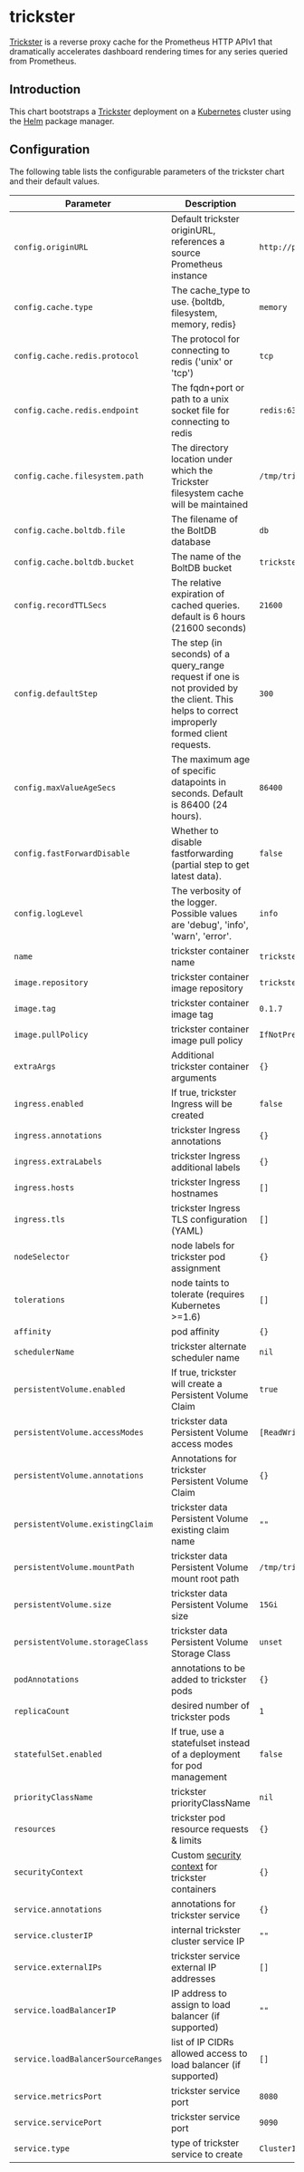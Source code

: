 # trickster

[Trickster](https://github.com/Comcast/trickster) is a reverse proxy cache for the Prometheus HTTP APIv1 that dramatically accelerates dashboard rendering times for any series queried from Prometheus.

## Introduction

This chart bootstraps a [Trickster](https://github.com/Comcast/trickster) deployment on a [Kubernetes](http://kubernetes.io) cluster using the [Helm](https://helm.sh) package manager.

## Configuration

The following table lists the configurable parameters of the trickster chart and their default values.

Parameter | Description | Default
--- | --- | ---
`config.originURL` | Default trickster originURL, references a source Prometheus instance | `http://prometheus:9090`
`config.cache.type` | The cache_type to use.  {boltdb, filesystem, memory, redis} | `memory`
`config.cache.redis.protocol` | The protocol for connecting to redis ('unix' or 'tcp') | `tcp`
`config.cache.redis.endpoint` | The fqdn+port or path to a unix socket file for connecting to redis | `redis:6379`
`config.cache.filesystem.path` | The directory location under which the Trickster filesystem cache will be maintained | `/tmp/trickster`
`config.cache.boltdb.file` | The filename of the BoltDB database | `db`
`config.cache.boltdb.bucket` | The name of the BoltDB bucket | `trickster`
`config.recordTTLSecs` | The relative expiration of cached queries. default is 6 hours (21600 seconds) | `21600`
`config.defaultStep` | The step (in seconds) of a query_range request if one is not provided by the client. This helps to correct improperly formed client requests. | `300`
`config.maxValueAgeSecs` | The maximum age of specific datapoints in seconds. Default is 86400 (24 hours). | `86400`
`config.fastForwardDisable` | Whether to disable fastforwarding (partial step to get latest data). | `false`
`config.logLevel` | The verbosity of the logger. Possible values are 'debug', 'info', 'warn', 'error'. | `info`
`name` | trickster container name | `trickster`
`image.repository` | trickster container image repository | `tricksterio/trickster`
`image.tag` | trickster container image tag | `0.1.7`
`image.pullPolicy` | trickster container image pull policy | `IfNotPresent`
`extraArgs` | Additional trickster container arguments | `{}`
`ingress.enabled` | If true, trickster Ingress will be created | `false`
`ingress.annotations` | trickster Ingress annotations | `{}`
`ingress.extraLabels` | trickster Ingress additional labels | `{}`
`ingress.hosts` | trickster Ingress hostnames | `[]`
`ingress.tls` | trickster Ingress TLS configuration (YAML) | `[]`
`nodeSelector` | node labels for trickster pod assignment | `{}`
`tolerations` | node taints to tolerate (requires Kubernetes >=1.6) | `[]`
`affinity` | pod affinity | `{}`
`schedulerName` | trickster alternate scheduler name | `nil`
`persistentVolume.enabled` | If true, trickster will create a Persistent Volume Claim | `true`
`persistentVolume.accessModes` | trickster data Persistent Volume access modes | `[ReadWriteOnce]`
`persistentVolume.annotations` | Annotations for trickster Persistent Volume Claim | `{}`
`persistentVolume.existingClaim` | trickster data Persistent Volume existing claim name | `""`
`persistentVolume.mountPath` | trickster data Persistent Volume mount root path | `/tmp/trickster`
`persistentVolume.size` | trickster data Persistent Volume size | `15Gi`
`persistentVolume.storageClass` | trickster data Persistent Volume Storage Class | `unset`
`podAnnotations` | annotations to be added to trickster pods | `{}`
`replicaCount` | desired number of trickster pods | `1`
`statefulSet.enabled` | If true, use a statefulset instead of a deployment for pod management | `false`
`priorityClassName` | trickster priorityClassName | `nil`
`resources` | trickster pod resource requests & limits | `{}`
`securityContext` | Custom [security context](https://kubernetes.io/docs/tasks/configure-pod-container/security-context/) for trickster containers | `{}`
`service.annotations` | annotations for trickster service | `{}`
`service.clusterIP` | internal trickster cluster service IP | `""`
`service.externalIPs` | trickster service external IP addresses | `[]`
`service.loadBalancerIP` | IP address to assign to load balancer (if supported) | `""`
`service.loadBalancerSourceRanges` | list of IP CIDRs allowed access to load balancer (if supported) | `[]`
`service.metricsPort` | trickster service port | `8080`
`service.servicePort` | trickster service port | `9090`
`service.type` | type of trickster service to create | `ClusterIP`

